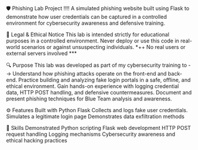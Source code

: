 🛡️ Phishing Lab Project !!!!
A simulated phishing website built using Flask to demonstrate how user credentials 
can be captured in a controlled environment for cybersecurity awareness and defensive training.

🚨 Legal & Ethical Notice
This lab is intended strictly for educational purposes in a controlled environment.
Never deploy or use this code in real-world scenarios or against unsuspecting individuals.
*++ No real users or external servers involved ***



🔍 Purpose
This lab was developed as part of my cybersecurity training to -->
Understand how phishing attacks operate on the front-end and back-end.
Practice building and analyzing fake login portals in a safe, offline, and ethical environment.
Gain hands-on experience with logging credential data, HTTP POST handling, and defensive countermeasures.
Document and present phishing techniques for Blue Team analysis and awareness.

⚙️ Features
Built with Python Flask
Collects and logs fake user credentials.
Simulates a legitimate login page
Demonstrates data exfiltration methods

🧠 Skills Demonstrated
Python scripting
Flask web development
HTTP POST request handling
Logging mechanisms
Cybersecurity awareness and ethical hacking practices

